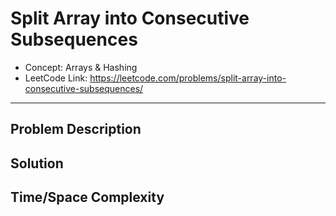 # Split Array into Consecutive Subsequences

- Concept: Arrays & Hashing
- LeetCode Link: https://leetcode.com/problems/split-array-into-consecutive-subsequences/

---

## Problem Description

## Solution

## Time/Space Complexity

